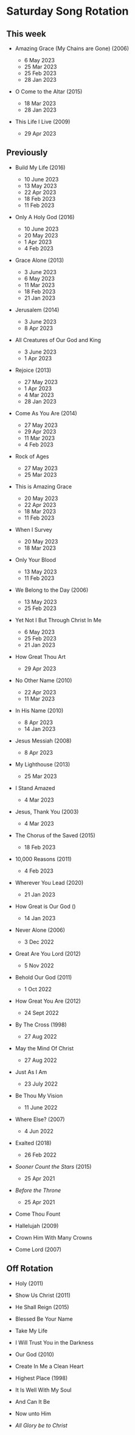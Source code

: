 ﻿# Saturday Song Rotation

## This week

* Amazing Grace (My Chains are Gone) (2006)
  * 6 May 2023
  * 25 Mar 2023
  * 25 Feb 2023
  * 28 Jan 2023
  
* O Come to the Altar (2015)
  * 18 Mar 2023
  * 28 Jan 2023

* This Life I Live (2009)
  * 29 Apr 2023

## Previously

* Build My Life (2016)
  * 10 June 2023
  * 13 May 2023
  * 22 Apr 2023
  * 18 Feb 2023
  * 11 Feb 2023
  
* Only A Holy God (2016)
  * 10 June 2023
  * 20 May 2023
  * 1 Apr 2023
  * 4 Feb 2023

* Grace Alone (2013)
  * 3 June 2023
  * 6 May 2023
  * 11 Mar 2023
  * 18 Feb 2023
  * 21 Jan 2023

* Jerusalem (2014)
  * 3 June 2023
  * 8 Apr 2023

* All Creatures of Our God and King
  * 3 June 2023
  * 1 Apr 2023

* Rejoice (2013)
  * 27 May 2023
  * 1 Apr 2023
  * 4 Mar 2023
  * 28 Jan 2023

* Come As You Are (2014)
  * 27 May 2023
  * 29 Apr 2023
  * 11 Mar 2023
  * 4 Feb 2023

* Rock of Ages
  * 27 May 2023
  * 25 Mar 2023

* This is Amazing Grace
  * 20 May 2023
  * 22 Apr 2023
  * 18 Mar 2023
  * 11 Feb 2023

* When I Survey
  * 20 May 2023
  * 18 Mar 2023

* Only Your Blood
  * 13 May 2023
  * 11 Feb 2023

* We Belong to the Day (2006)
  * 13 May 2023
  * 25 Feb 2023

* Yet Not I But Through Christ In Me
  * 6 May 2023
  * 25 Feb 2023
  * 21 Jan 2023

* How Great Thou Art
  * 29 Apr 2023

* No Other Name (2010)
  * 22 Apr 2023
  * 11 Mar 2023

* In His Name (2010)
  * 8 Apr 2023
  * 14 Jan 2023

* Jesus Messiah (2008)
  * 8 Apr 2023

* My Lighthouse (2013)
  * 25 Mar 2023
  
* I Stand Amazed
  * 4 Mar 2023

* Jesus, Thank You (2003)
  * 4 Mar 2023

* The Chorus of the Saved (2015)
  * 18 Feb 2023

* 10,000 Reasons (2011)
  * 4 Feb 2023

* Wherever You Lead (2020)
  * 21 Jan 2023

* How Great is Our God ()
  * 14 Jan 2023

* Never Alone (2006)
  * 3 Dec 2022

* Great Are You Lord (2012)
  * 5 Nov 2022

* Behold Our God (2011)
  * 1 Oct 2022

* How Great You Are (2012)
  * 24 Sept 2022

* By The Cross (1998)
  * 27 Aug 2022

* May the Mind Of Christ
  * 27 Aug 2022

* Just As I Am
  * 23 July 2022

* Be Thou My Vision
  * 11 June 2022

* Where Else? (2007)
  * 4 Jun 2022

* Exalted (2018)
  * 26 Feb 2022

* *Sooner Count the Stars* (2015)
  * 25 Apr 2021

* *Before the Throne*
  * 25 Apr 2021

* Come Thou Fount

* Hallelujah (2009)
  
* Crown Him With Many Crowns

* Come Lord (2007)

## Off Rotation

* Holy (2011)

* Show Us Christ (2011)

* He Shall Reign (2015)

* Blessed Be Your Name

* Take My Life

* I Will Trust You in the Darkness

* Our God (2010)

* Create In Me a Clean Heart

* Highest Place (1998)

* It Is Well With My Soul

* And Can It Be

* Now unto Him

* *All Glory be to Christ*
